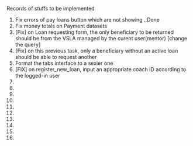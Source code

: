 Records of stuffs to be implemented

<ol>
<li>Fix errors of pay loans button which are not showing  ..Done</li>
<li>Fix money totals on Payment datasets</li>
<li>[Fix] on Loan requesting form, the only beneficiary to be returned should be from the VSLA managed by the curent user(mentor) [change the query]</li>
<li>[Fix] on this previous task, only a beneficiary without an active loan should be able to request another</li>
<li>Format the tabs interface to a sexier one</li>
<li>[FIX] on register_new_loan, input an appropriate coach ID according to the logged-in user</li>
<li></li>
<li></li>
<li></li>
<li></li>
<li></li>
<li></li>
<li></li>
<li></li>
<li></li>
<li></li>
</ol>
